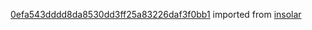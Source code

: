 [0efa543dddd8da8530dd3ff25a83226daf3f0bb1](https://github.com/insolar/insolar/commit/0efa543dddd8da8530dd3ff25a83226daf3f0bb1) imported from [insolar](https://github.com/insolar/insolar)
